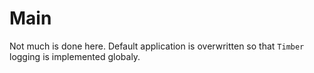 # Main

Not much is done here. Default application is overwritten so that `Timber` logging is implemented globaly.